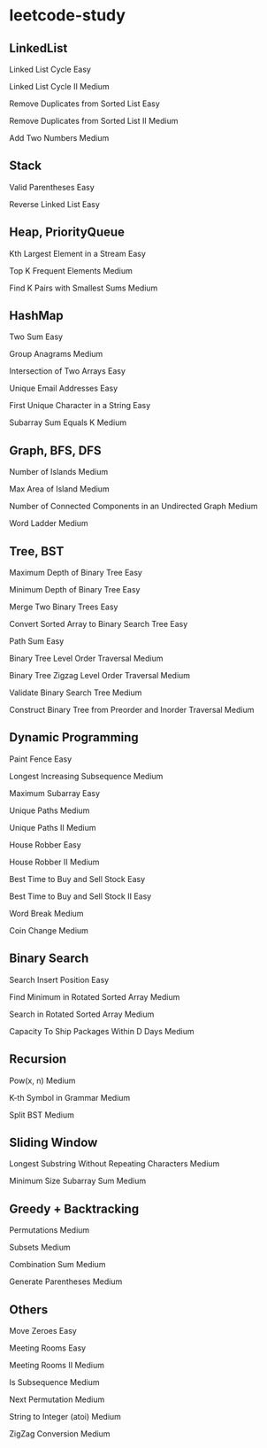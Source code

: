 # leetcode-study

## LinkedList	

Linked List Cycle Easy

Linked List Cycle II	Medium

Remove Duplicates from Sorted List	Easy

Remove Duplicates from Sorted List II	Medium

Add Two Numbers	Medium
	
## Stack	

Valid Parentheses	Easy

Reverse Linked List	Easy
	
## Heap, PriorityQueue	

Kth Largest Element in a Stream	Easy

Top K Frequent Elements	Medium

Find K Pairs with Smallest Sums	Medium
	
## HashMap	

Two Sum	Easy

Group Anagrams	Medium

Intersection of Two Arrays	Easy

Unique Email Addresses	Easy

First Unique Character in a String	Easy

Subarray Sum Equals K	Medium
	
## Graph, BFS, DFS	

Number of Islands	Medium

Max Area of Island	Medium

Number of Connected Components in an Undirected Graph Medium

Word Ladder	Medium
	
## Tree, BST	
Maximum Depth of Binary Tree	Easy

Minimum Depth of Binary Tree	Easy

Merge Two Binary Trees	Easy

Convert Sorted Array to Binary Search Tree	Easy

Path Sum	Easy

Binary Tree Level Order Traversal	Medium

Binary Tree Zigzag Level Order Traversal	Medium

Validate Binary Search Tree	Medium

Construct Binary Tree from Preorder and Inorder Traversal	Medium
	
## Dynamic Programming	

Paint Fence	Easy

Longest Increasing Subsequence	Medium

Maximum Subarray	Easy

Unique Paths	Medium

Unique Paths II	Medium

House Robber	Easy

House Robber II	Medium

Best Time to Buy and Sell Stock	Easy

Best Time to Buy and Sell Stock II	Easy

Word Break	Medium

Coin Change	Medium
	
## Binary Search	

Search Insert Position	Easy

Find Minimum in Rotated Sorted Array	Medium

Search in Rotated Sorted Array	Medium

Capacity To Ship Packages Within D Days	Medium
	
## Recursion	

Pow(x, n)	Medium

K-th Symbol in Grammar	Medium

Split BST	Medium
	
## Sliding Window	

Longest Substring Without Repeating Characters	Medium

Minimum Size Subarray Sum	Medium
	
## Greedy + Backtracking	

Permutations	Medium

Subsets	Medium

Combination Sum	Medium

Generate Parentheses	Medium
	
## Others	

Move Zeroes	Easy

Meeting Rooms	Easy

Meeting Rooms II	Medium

Is Subsequence	Medium

Next Permutation	Medium

String to Integer (atoi)	Medium

ZigZag Conversion	Medium
